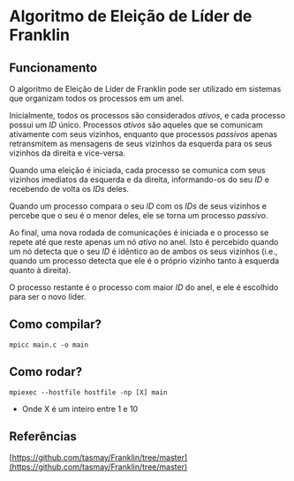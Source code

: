# Algoritmo de Eleição de Líder de Franklin

## Funcionamento

O algoritmo de Eleição de Líder de Franklin pode ser utilizado em sistemas que organizam todos os processos em um anel.

Inicialmente, todos os processos são considerados *ativos*, e cada processo possui um *ID* único. Processos *ativos* são aqueles que se comunicam ativamente com seus vizinhos, enquanto que processos *passivos* apenas retransmitem as mensagens de seus vizinhos da esquerda para os seus vizinhos da direita e vice-versa.

Quando uma eleição é iniciada, cada processo se comunica com seus vizinhos imediatos da esquerda e da direita, informando-os do seu *ID* e recebendo de volta os *IDs* deles.

Quando um processo compara o seu *ID* com os *IDs* de seus vizinhos e percebe que o seu é o menor deles, ele se torna um processo *passivo*.

Ao final, uma nova rodada de comunicações é iniciada e o processo se repete até que reste apenas um nó *ativo* no anel. Isto é percebido quando um nó detecta que o seu *ID* é idêntico ao de ambos os seus vizinhos (i.e., quando um processo detecta que ele é o próprio vizinho tanto à esquerda quanto à direita).

O processo restante é o processo com maior *ID* do anel, e ele é escolhido para ser o novo líder.

## Como compilar?

`mpicc main.c -o main`

## Como rodar?

`mpiexec --hostfile hostfile -np [X] main`
- Onde X é um inteiro entre 1 e 10

## Referências

[https://github.com/tasmay/Franklin/tree/master](https://github.com/tasmay/Franklin/tree/master)
